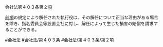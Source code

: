 会社法第４０３条第２項

[前項](会社法＿＿＿＿第４０３条第１項)の規定により解任された執行役は、その解任について正当な理由がある場合を除き、指名委員会等設置会社に対し、解任によって生じた損害の賠償を請求することができる。

#会社法
#会社法/第４０３条
#会社法/第４０３条/第２項
